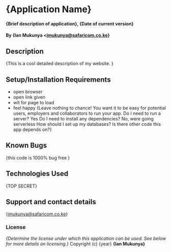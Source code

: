 # {Application Name}
#### {Brief description of application}, {Date of current version}
#### By **{Ian Mukunya <imukunya@safaricom.co.ke}**
## Description
{This is a cool detailed description of my website. }
## Setup/Installation Requirements
* open browser
* open link given
* wit for page to load
* feel happy
{Leave nothing to chance! You want it to be easy for potential users, employers and collaborators to run your app. Do I need to run a server? Yes Do I need to install any dependencies? No, were going serverless How should I set up my databases? Is there other code this app depends on?}
## Known Bugs
{this code is 1000% bug free }
## Technologies Used
{TOP SECRET}
## Support and contact details
{imukunya@safaricom.co.ke}
### License
*{Determine the license under which this application can be used.  See below for more details on licensing.}*
Copyright (c) {year} **{Ian Mukunya}**
